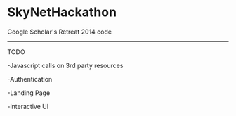 SkyNetHackathon
===============

Google Scholar's Retreat 2014 code


----------------------------------------------
TODO

-Javascript calls on 3rd party resources

-Authentication

-Landing Page

-interactive UI